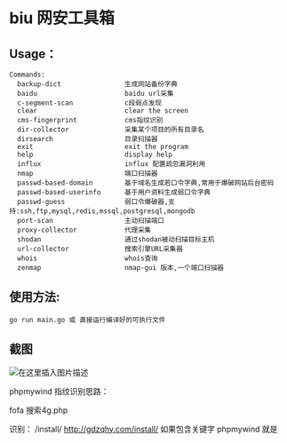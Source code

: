 # biu 网安工具箱

## Usage：
```
Commands:
  backup-dict                生成网站备份字典
  baidu                      baidu url采集
  c-segment-scan             c段弱点发现
  clear                      clear the screen
  cms-fingerprint            cms指纹识别
  dir-collector              采集某个项目的所有目录名
  dirsearch                  目录扫描器
  exit                       exit the program
  help                       display help
  influx                     influx 配置疏忽漏洞利用
  nmap                       端口扫描器
  passwd-based-domain        基于域名生成若口令字典,常用于爆破网站后台密码
  passwd-based-userinfo      基于用户资料生成弱口令字典
  passwd-guess               弱口令爆破器,支持:ssh,ftp,mysql,redis,mssql,postgresql,mongodb
  port-scan                  主动扫描端口
  proxy-collector            代理采集
  shodan                     通过shodan被动扫描目标主机
  url-collector              搜索引擎URL采集器
  whois                      whois查询
  zenmap                     nmap-gui 版本,一个端口扫描器
```
## 使用方法:

```
go run main.go 或 直接运行编译好的可执行文件
```

## 截图

![在这里插入图片描述](https://img-blog.csdnimg.cn/806838be04a24ca4b8e89203384f4842.png?x-oss-process=image/watermark,type_ZHJvaWRzYW5zZmFsbGJhY2s,shadow_50,text_Q1NETiBA5peg5Zyo5peg5LiN5Zyo,size_20,color_FFFFFF,t_70,g_se,x_16)


phpmywind 指纹识别思路：

fofa 搜索4g.php

识别： /install/
http://gdzqhy.com/install/
如果包含关键字 phpmywind 就是
